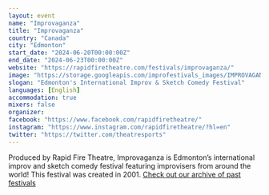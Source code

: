```yaml
---
layout: event
name: "Improvaganza"
title: "Improvaganza"
country: "Canada"
city: "Edmonton"
start_date: "2024-06-20T00:00:00Z"
end_date: "2024-06-23T00:00:00Z"
website: "https://rapidfiretheatre.com/festivals/improvaganza/"
image: "https://storage.googleapis.com/improfestivals_images/IMPROVAGANZA_16x9_Pink%20-%20Matt%20Schuurman.png"
slogan: "Edmonton's International Improv & Sketch Comedy Festival"
languages: [English]
accommodation: true
mixers: false
organizer: 
facebook: "https://www.facebook.com/rapidfiretheatre/"
instagram: "https://www.instagram.com/rapidfiretheatre/?hl=en"
twitter: "https://twitter.com/theatresports"
---
```


Produced by Rapid Fire Theatre, Improvaganza is Edmonton’s international improv and sketch comedy festival featuring improvisers from around the world! This festival was created in 2001. [Check out our archive of past festivals](https://rapidfiretheatre.com/past-improvaganzas/)


